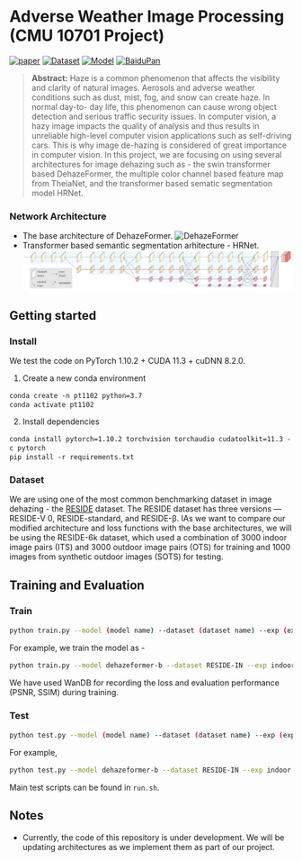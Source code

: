 # Adverse Weather Image Processing (CMU 10701 Project)

[![paper](https://img.shields.io/badge/arXiv-Paper-<COLOR>.svg)](https://arxiv.org/abs/2204.03883) [![Dataset](https://img.shields.io/badge/GoogleDrive-Dataset-blue)](https://drive.google.com/drive/folders/1oaQSpdYHxEv-nMOB7yCLKfw2NDCJVtrx?usp=sharing) 
[![Model](https://img.shields.io/badge/GoogleDrive-Weight-blue)](https://drive.google.com/drive/folders/1gnQiI_7Dvy-ZdQUVYXt7pW0EFQkpK39B?usp=sharing)
[![BaiduPan](https://img.shields.io/badge/BaiduPan-Backup-orange)](https://pan.baidu.com/s/1WVdNccqDMnJ5k5Q__Y2dsg?pwd=gtuw)

> **Abstract:** 
Haze is a common phenomenon that affects the visibility and clarity of natural images. Aerosols
and adverse weather conditions such as dust, mist, fog, and snow can create haze. In normal day-to-
day life, this phenomenon can cause wrong object detection and serious traffic security issues. In
computer vision, a hazy image impacts the quality of analysis and thus results in unreliable high-level
computer vision applications such as self-driving cars. This is why image de-hazing is considered of
great importance in computer vision. In this project, we are focusing on using several architectures for image dehazing such as - the swin transformer based DehazeFormer, the multiple color channel based feature map from TheiaNet, and the transformer based sematic segmentation model HRNet.

### Network Architecture
- The base architecture of DehazeFormer.
![DehazeFormer](figs/arch.png)
- Transformer based semantic segmentation arhitecture - HRNet.
![HRNet](figs/seg-hrnet.png)

## Getting started

### Install

We test the code on PyTorch 1.10.2 + CUDA 11.3 + cuDNN 8.2.0.

1. Create a new conda environment
```
conda create -n pt1102 python=3.7
conda activate pt1102
```

2. Install dependencies
```
conda install pytorch=1.10.2 torchvision torchaudio cudatoolkit=11.3 -c pytorch
pip install -r requirements.txt
```

### Dataset

We are using one of the most common benchmarking dataset in image dehazing - the [RESIDE](https://sites.google.com/view/reside-dehaze-datasets/reside-%CE%B2?authuser=0) dataset. The RESIDE dataset has three versions — RESIDE-V 0, RESIDE-standard, and RESIDE-β. IAs we want to compare our modified architecture and loss functions with the base architectures, we will be using the RESIDE-6k dataset, which used a combination of 3000 indoor image pairs (ITS) and 3000 outdoor image pairs (OTS) for training and 1000 images from synthetic outdoor images (SOTS) for testing. 

## Training and Evaluation

### Train

```sh
python train.py --model (model name) --dataset (dataset name) --exp (exp name)
```

For example, we train the model as - 

```sh
python train.py --model dehazeformer-b --dataset RESIDE-IN --exp indoor
```

We have used WanDB for recording the loss and evaluation performance (PSNR, SSIM) during training.

### Test

```sh
python test.py --model (model name) --dataset (dataset name) --exp (exp name)
```

For example,

```sh
python test.py --model dehazeformer-b --dataset RESIDE-IN --exp indoor
```

Main test scripts can be found in `run.sh`.


## Notes

- Currently, the code of this repository is under development. We will be updating architectures as we implement them as part of our project.


